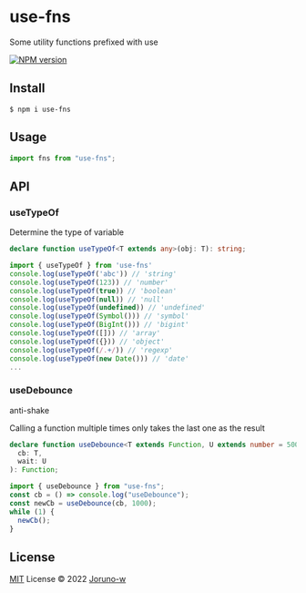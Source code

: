 # use-fns

Some utility functions prefixed with use

[![NPM version](https://img.shields.io/badge/npm-1.0.13-brightgreen)](https://www.npmjs.com/package/use-fns)

## Install

```
$ npm i use-fns
```

## Usage

```ts
import fns from "use-fns";
```

## API

### useTypeOf

Determine the type of variable

```ts
declare function useTypeOf<T extends any>(obj: T): string;
```

```ts
import { useTypeOf } from 'use-fns'
console.log(useTypeOf('abc')) // 'string'
console.log(useTypeOf(123)) // 'number'
console.log(useTypeOf(true)) // 'boolean'
console.log(useTypeOf(null)) // 'null'
console.log(useTypeOf(undefined)) // 'undefined'
console.log(useTypeOf(Symbol())) // 'symbol'
console.log(useTypeOf(BigInt())) // 'bigint'
console.log(useTypeOf([])) // 'array'
console.log(useTypeOf({})) // 'object'
console.log(useTypeOf(/.+/)) // 'regexp'
console.log(useTypeOf(new Date())) // 'date'
...
```

### useDebounce

anti-shake

Calling a function multiple times only takes the last one as the result

```ts
declare function useDebounce<T extends Function, U extends number = 500>(
  cb: T,
  wait: U
): Function;
```

```ts
import { useDebounce } from "use-fns";
const cb = () => console.log("useDebounce");
const newCb = useDebounce(cb, 1000);
while (1) {
  newCb();
}
```

## License

[MIT](./LICENSE) License © 2022 [Joruno-w](https://github.com/Joruno-w)
